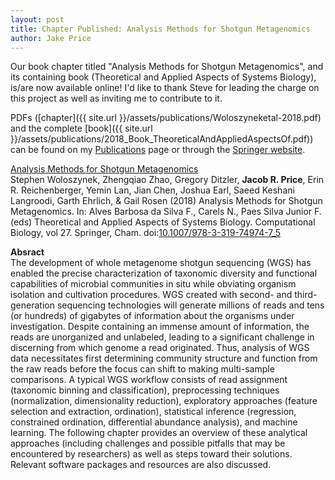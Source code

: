```yaml
---
layout: post
title: Chapter Published: Analysis Methods for Shotgun Metagenomics
author: Jake Price
---
```


Our book chapter titled "Analysis Methods for Shotgun Metagenomics", and its containing book (Theoretical and Applied Aspects of Systems Biology), is/are now available online! I'd like to thank Steve for leading the charge on this project as well as inviting me to contribute to it. 

PDFs ([chapter]({{ site.url }}/assets/publications/Woloszyneketal-2018.pdf) and the complete [book]({{ site.url }}/assets/publications/2018_Book_TheoreticalAndAppliedAspectsOf.pdf)) can be found on my [Publications](https://jacobrprice.github.io/2-publications.html) page or through the [Springer website](https://link.springer.com/chapter/10.1007/978-3-319-74974-7_5).   

[Analysis Methods for Shotgun Metagenomics](https://link.springer.com/chapter/10.1007/978-3-319-74974-7_5)   
Stephen Woloszynek, Zhengqiao Zhao, Gregory Ditzler, **Jacob R. Price**, Erin R. Reichenberger, Yemin Lan, Jian Chen, Joshua Earl, Saeed Keshani Langroodi, Garth Ehrlich, & Gail Rosen (2018) Analysis Methods for Shotgun Metagenomics. In: Alves Barbosa da Silva F., Carels N., Paes Silva Junior F. (eds) Theoretical and Applied Aspects of Systems Biology. Computational Biology, vol 27. Springer, Cham. doi:[10.1007/978-3-319-74974-7_5](https://doi.org/10.1007/978-3-319-74974-7_5)     

**Absract**   
The development of whole metagenome shotgun sequencing (WGS) has enabled the precise characterization of taxonomic diversity and functional capabilities of microbial communities in situ while obviating organism isolation and cultivation procedures. WGS created with second- and third-generation sequencing technologies will generate millions of reads and tens (or hundreds) of gigabytes of information about the organisms under investigation. Despite containing an immense amount of information, the reads are unorganized and unlabeled, leading to a significant challenge in discerning from which genome a read originated. Thus, analysis of WGS data necessitates first determining community structure and function from the raw reads before the focus can shift to making multi-sample comparisons. A typical WGS workflow consists of read assignment (taxonomic binning and classification), preprocessing techniques (normalization, dimensionality reduction), exploratory approaches (feature selection and extraction, ordination), statistical inference (regression, constrained ordination, differential abundance analysis), and machine learning. The following chapter provides an overview of these analytical approaches (including challenges and possible pitfalls that may be encountered by researchers) as well as steps toward their solutions. Relevant software packages and resources are also discussed.


